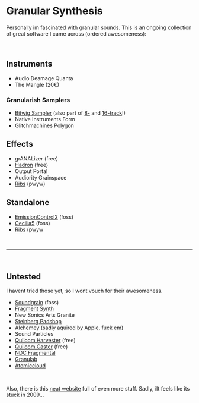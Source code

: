 # Granular Synthesis

Personally im fascinated with granular sounds. This is an ongoing collection of great software I came across (ordered awesomeness):

<br/>

## Instruments
- Audio Deamage Quanta
- The Mangle (20€)

### Granularish Samplers
- [Bitwig Sampler](https://www.bitwig.com/sampler/) (also part of [8-](https://www.bitwig.com/8-track/) and [16-track](https://www.bitwig.com/16-track/)!)
- Native Instruments Form
- Glitchmachines Polygon

## Effects
- grANALizer (free)
- [Hadron](https://www.partikkelaudio.com/) (free)
- Output Portal
- Audiority Grainspace
- [Ribs](https://hvoyaaudio.itch.io/ribs) (pwyw)

## Standalone
- [EmissionControl2](https://github.com/EmissionControl2/EmissionControl2#emissioncontrol2) (foss)
- [Cecilia5](http://ajaxsoundstudio.com/software/cecilia/) (foss)
- [Ribs](https://hvoyaaudio.itch.io/ribs) (pwyw

<br/>

----

<br/>

## Untested

I havent tried those yet, so I wont vouch for their awesomeness.

- [Soundgrain](http://ajaxsoundstudio.com/software/soundgrain/) (foss)
- [Fragment Synth](https://www.fsynth.com/)
- New Sonics Arts Granite
- [Steinberg Padshop](https://new.steinberg.net/de/vst-instruments/padshop/)
- [Alchemey](https://www.kvraudio.com/product/alchemy-by-camel-audio) (sadly aquired by Apple, fuck em)
- Sound Particles
- [Quilcom Harvester](https://freevstplugins.net/quilcom-harvester/) (free)
- [Quilcom Caster](https://freevstplugins.net/quilcom-caster/) (free)
- [NDC Fragmental](http://www.niallmoody.com/ndcplugs/fragmental.htm)
- [Granulab](https://www.kvraudio.com/product/granulab-vst-by-ostinato)
- [Atomiccloud](http://atomiccloud.gersic.com/index.html)

<br/>

Also, there is this [neat website](https://www.granularsynthesis.com/software.php) full of even more stuff. Sadly, iIt feels like its stuck in 2009...